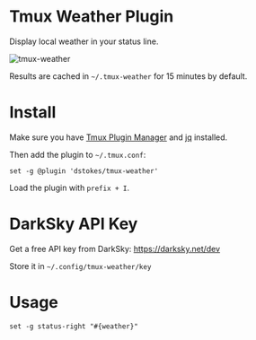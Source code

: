 Tmux Weather Plugin
===================

Display local weather in your status line.

![tmux-weather](/screenshots/tmux-weather.png)

Results are cached in `~/.tmux-weather` for 15 minutes by default.

Install
=======

Make sure you have [Tmux Plugin Manager](https://github.com/tmux-plugins/tpm) and [jq](https://stedolan.github.io/jq/download/) installed.

Then add the plugin to `~/.tmux.conf`:

```
set -g @plugin 'dstokes/tmux-weather'
```

Load the plugin with `prefix + I`.


DarkSky API Key
=====
Get a free API key from DarkSky: https://darksky.net/dev

Store it in `~/.config/tmux-weather/key`


Usage
=====

```
set -g status-right "#{weather}"
```

